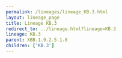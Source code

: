 ```yaml
---
permalink: /lineages/lineage_KB.3.html
layout: lineage_page
title: Lineage KB.3
redirect_to: ../lineage.html?lineage=KB.3
lineage: KB.3
parent: XBB.1.9.2.5.1.8
children: ['KB.3']
---
```

